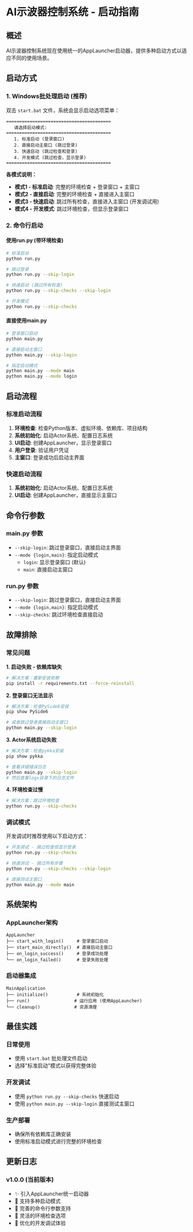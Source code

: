 # AI示波器控制系统 - 启动指南

## 概述

AI示波器控制系统现在使用统一的AppLauncher启动器，提供多种启动方式以适应不同的使用场景。

## 启动方式

### 1. Windows批处理启动 (推荐)

双击 `start.bat` 文件，系统会显示启动选项菜单：

```
========================================
   请选择启动模式:
========================================
   1. 标准启动 (登录窗口)
   2. 直接启动主窗口 (跳过登录)
   3. 快速启动 (跳过检查和登录)
   4. 开发模式 (跳过检查，显示登录)
========================================
```

**各模式说明：**
- **模式1 - 标准启动**: 完整的环境检查 + 登录窗口 + 主窗口
- **模式2 - 直接启动**: 完整的环境检查 + 直接进入主窗口
- **模式3 - 快速启动**: 跳过所有检查，直接进入主窗口 (开发调试用)
- **模式4 - 开发模式**: 跳过环境检查，但显示登录窗口

### 2. 命令行启动

#### 使用run.py (带环境检查)
```bash
# 标准启动
python run.py

# 跳过登录
python run.py --skip-login

# 快速启动 (跳过所有检查)
python run.py --skip-checks --skip-login

# 开发模式
python run.py --skip-checks
```

#### 直接使用main.py
```bash
# 登录窗口启动
python main.py

# 直接启动主窗口
python main.py --skip-login

# 指定启动模式
python main.py --mode main
python main.py --mode login
```

## 启动流程

### 标准启动流程
1. **环境检查**: 检查Python版本、虚拟环境、依赖库、项目结构
2. **系统初始化**: 启动Actor系统、配置日志系统
3. **UI启动**: 创建AppLauncher，显示登录窗口
4. **用户登录**: 验证用户凭证
5. **主窗口**: 登录成功后启动主界面

### 快速启动流程
1. **系统初始化**: 启动Actor系统、配置日志系统
2. **UI启动**: 创建AppLauncher，直接显示主窗口

## 命令行参数

### main.py 参数
- `--skip-login`: 跳过登录窗口，直接启动主界面
- `--mode {login,main}`: 指定启动模式
  - `login`: 显示登录窗口 (默认)
  - `main`: 直接启动主窗口

### run.py 参数
- `--skip-login`: 跳过登录窗口，直接启动主界面
- `--mode {login,main}`: 指定启动模式
- `--skip-checks`: 跳过环境检查直接启动

## 故障排除

### 常见问题

**1. 启动失败 - 依赖库缺失**
```bash
# 解决方案：重新安装依赖
pip install -r requirements.txt --force-reinstall
```

**2. 登录窗口无法显示**
```bash
# 解决方案：检查PySide6安装
pip show PySide6

# 或者跳过登录直接启动主窗口
python main.py --skip-login
```

**3. Actor系统启动失败**
```bash
# 解决方案：检查pykka安装
pip show pykka

# 查看详细错误日志
python main.py --skip-login
# 然后查看logs目录下的日志文件
```

**4. 环境检查过慢**
```bash
# 解决方案：跳过环境检查
python run.py --skip-checks
```

### 调试模式

开发调试时推荐使用以下启动方式：

```bash
# 开发调试 - 跳过检查但显示登录
python run.py --skip-checks

# 快速测试 - 跳过所有步骤
python run.py --skip-checks --skip-login

# 直接测试主窗口
python main.py --mode main
```

## 系统架构

### AppLauncher架构
```
AppLauncher
├── start_with_login()     # 登录窗口启动
├── start_main_directly()  # 直接启动主窗口
├── on_login_success()     # 登录成功处理
└── on_login_failed()      # 登录失败处理
```

### 启动器集成
```
MainApplication
├── initialize()           # 系统初始化
├── run()                 # 运行应用 (使用AppLauncher)
└── cleanup()             # 资源清理
```

## 最佳实践

### 日常使用
- 使用 `start.bat` 批处理文件启动
- 选择"标准启动"模式以获得完整体验

### 开发调试
- 使用 `python run.py --skip-checks` 快速启动
- 使用 `python main.py --skip-login` 直接测试主窗口

### 生产部署
- 确保所有依赖库正确安装
- 使用标准启动模式进行完整的环境检查

## 更新日志

### v1.0.0 (当前版本)
- ✨ 引入AppLauncher统一启动器
- 🚀 支持多种启动模式
- 📝 完善的命令行参数支持
- 🔧 灵活的环境检查选项
- 🎯 优化的开发调试体验 